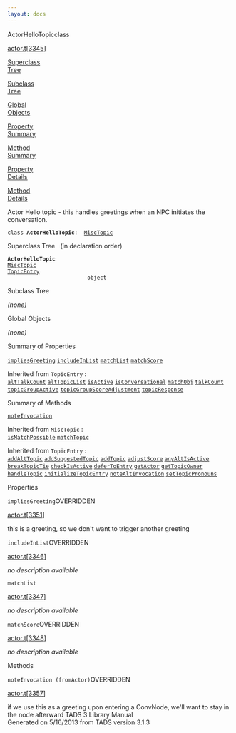 ```yaml
---
layout: docs
---
```

<span class="title">ActorHelloTopic</span><span class="type">class</span>

[actor.t](../file/actor.t.html)\[[3345](../source/actor.t.html#3345)\]

[Superclass  
Tree](#_SuperClassTree_)

[Subclass  
Tree](#_SubClassTree_)

[Global  
Objects](#_ObjectSummary_)

[Property  
Summary](#_PropSummary_)

[Method  
Summary](#_MethodSummary_)

[Property  
Details](#_Properties_)

[Method  
Details](#_Methods_)



Actor Hello topic - this handles greetings when an NPC initiates the
conversation.

`class `**`ActorHelloTopic`**` :   `[`MiscTopic`](../object/MiscTopic.html)



<span id="_SuperClassTree_"></span>



<span class="hdln">Superclass Tree</span>   (in declaration order)



**`ActorHelloTopic`**  
[`MiscTopic`](../object/MiscTopic.html)  
[`TopicEntry`](../object/TopicEntry.html)  
`                         object`  
<span id="_SubClassTree_"></span>



<span class="hdln">Subclass Tree</span>  



*(none)* <span id="_ObjectSummary_"></span>



<span class="hdln">Global Objects</span>  



*(none)* <span id="_PropSummary_"></span>



<span class="hdln">Summary of Properties</span>  



[`impliesGreeting`](#impliesGreeting) [`includeInList`](#includeInList) [`matchList`](#matchList) [`matchScore`](#matchScore)



Inherited from `TopicEntry` :  
[`altTalkCount`](../object/TopicEntry.html#altTalkCount) [`altTopicList`](../object/TopicEntry.html#altTopicList) [`isActive`](../object/TopicEntry.html#isActive) [`isConversational`](../object/TopicEntry.html#isConversational) [`matchObj`](../object/TopicEntry.html#matchObj) [`talkCount`](../object/TopicEntry.html#talkCount) [`topicGroupActive`](../object/TopicEntry.html#topicGroupActive) [`topicGroupScoreAdjustment`](../object/TopicEntry.html#topicGroupScoreAdjustment) [`topicResponse`](../object/TopicEntry.html#topicResponse)

<span id="_MethodSummary_"></span>



<span class="hdln">Summary of Methods</span>  



[`noteInvocation`](#noteInvocation)

Inherited from `MiscTopic` :  
[`isMatchPossible`](../object/MiscTopic.html#isMatchPossible) [`matchTopic`](../object/MiscTopic.html#matchTopic)

Inherited from `TopicEntry` :  
[`addAltTopic`](../object/TopicEntry.html#addAltTopic) [`addSuggestedTopic`](../object/TopicEntry.html#addSuggestedTopic) [`addTopic`](../object/TopicEntry.html#addTopic) [`adjustScore`](../object/TopicEntry.html#adjustScore) [`anyAltIsActive`](../object/TopicEntry.html#anyAltIsActive) [`breakTopicTie`](../object/TopicEntry.html#breakTopicTie) [`checkIsActive`](../object/TopicEntry.html#checkIsActive) [`deferToEntry`](../object/TopicEntry.html#deferToEntry) [`getActor`](../object/TopicEntry.html#getActor) [`getTopicOwner`](../object/TopicEntry.html#getTopicOwner) [`handleTopic`](../object/TopicEntry.html#handleTopic) [`initializeTopicEntry`](../object/TopicEntry.html#initializeTopicEntry) [`noteAltInvocation`](../object/TopicEntry.html#noteAltInvocation) [`setTopicPronouns`](../object/TopicEntry.html#setTopicPronouns)

<span id="_Properties_"></span>



<span class="hdln">Properties</span>  



<span id="impliesGreeting"></span>

`impliesGreeting`<span class="rem">OVERRIDDEN</span>

[actor.t](../file/actor.t.html)\[[3351](../source/actor.t.html#3351)\]



this is a greeting, so we don't want to trigger another greeting



<span id="includeInList"></span>

`includeInList`<span class="rem">OVERRIDDEN</span>

[actor.t](../file/actor.t.html)\[[3346](../source/actor.t.html#3346)\]



*no description available*



<span id="matchList"></span>

`matchList`

[actor.t](../file/actor.t.html)\[[3347](../source/actor.t.html#3347)\]



*no description available*



<span id="matchScore"></span>

`matchScore`<span class="rem">OVERRIDDEN</span>

[actor.t](../file/actor.t.html)\[[3348](../source/actor.t.html#3348)\]



*no description available*



<span id="_Methods_"></span>



<span class="hdln">Methods</span>  



<span id="noteInvocation"></span>

`noteInvocation (fromActor)`<span class="rem">OVERRIDDEN</span>

[actor.t](../file/actor.t.html)\[[3357](../source/actor.t.html#3357)\]



if we use this as a greeting upon entering a ConvNode, we'll want to
stay in the node afterward
TADS 3 Library Manual  
Generated on 5/16/2013 from TADS version 3.1.3


